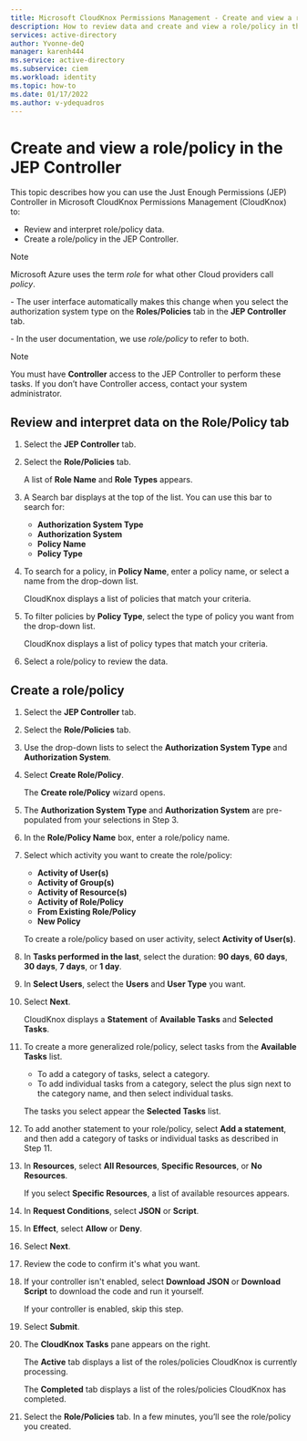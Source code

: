 ```yaml
---
title: Microsoft CloudKnox Permissions Management - Create and view a role/policy in the Just Enough Permissions (JEP) Controller 
description: How to review data and create and view a role/policy in the Just Enough Permissions (JEP) Controller.
services: active-directory
author: Yvonne-deQ
manager: karenh444
ms.service: active-directory
ms.subservice: ciem
ms.workload: identity
ms.topic: how-to
ms.date: 01/17/2022
ms.author: v-ydequadros
---
```


# Create and view a role/policy in the JEP Controller

This topic describes how you can use the Just Enough Permissions (JEP) Controller in Microsoft CloudKnox Permissions Management (CloudKnox) to:
- Review and interpret role/policy data.
- Create a role/policy in the  JEP Controller.

> [!NOTE]
> Microsoft Azure uses the term *role* for what other Cloud providers call *policy*. </p>- The user interface automatically makes this change when you select the authorization system type on the **Roles/Policies** tab in the **JEP Controller** tab. </p>- In the user documentation, we use *role/policy* to refer to both.

> [!NOTE]
> You must have **Controller** access to the JEP Controller to perform these tasks. If you don’t have Controller access, contact your system administrator.

## Review and interpret data on the Role/Policy tab

1. Select the **JEP Controller** tab.
2. Select the **Role/Policies** tab.

    A list of **Role Name** and **Role Types** appears.
3. A Search bar displays at the top of the list. You can use this bar to search for: 
    - **Authorization System Type**
    - **Authorization System**
    - **Policy Name**
    - **Policy Type**
4. To search for a policy, in **Policy Name**, enter a policy name, or select a name from the drop-down list.

    CloudKnox displays a list of policies that match your criteria.
5. To filter policies by **Policy Type**, select the type of policy you want from the drop-down list.

    CloudKnox displays a list of policy types that match your criteria.
6. Select a role/policy to review the data.

## Create a role/policy

1. Select the **JEP Controller** tab.
2. Select the **Role/Policies** tab.
3. Use the drop-down lists to select the **Authorization System Type** and **Authorization System**.
4. Select **Create Role/Policy**.

    The **Create role/Policy** wizard opens.
5. The **Authorization System Type** and **Authorization System** are pre-populated from your selections in Step 3.
6. In the **Role/Policy Name** box, enter a role/policy name.
7. Select which activity you want to create the role/policy:
    - **Activity of User(s)**
    - **Activity of Group(s)**
    - **Activity of Resource(s)**
    - **Activity of Role/Policy**
    - **From Existing Role/Policy**
    - **New Policy**

    To create a role/policy based on user activity, select **Activity of User(s)**.
8. In **Tasks performed in the last**, select the duration: **90 days**, **60 days**, **30 days**, **7 days**, or **1 day**.
9. In **Select Users**, select the **Users** and **User Type** you want.
10. Select **Next**.

    CloudKnox displays a **Statement** of **Available Tasks** and **Selected Tasks**.  
11. To create a more generalized role/policy, select tasks from the **Available Tasks** list.
    - To add a category of tasks, select a category.
    - To add individual tasks from a category, select the plus sign next to the category name, and then select individual tasks.

    The tasks you select appear the **Selected Tasks** list.
12. To add another statement to your role/policy, select **Add a statement**, and then add a category of tasks or individual tasks as described in Step 11.
13. In **Resources**, select **All Resources**, **Specific Resources**, or **No Resources**.

    If you select **Specific Resources**, a list of available resources appears.
14. In **Request Conditions**, select **JSON** or **Script**.
15. In **Effect**, select **Allow** or **Deny**.
16. Select **Next**.
17. Review the code to confirm it's what you want.
18. If your controller isn't enabled, select **Download JSON** or **Download Script** to download the code and run it yourself.

    If your controller is enabled, skip this step.
19. Select **Submit**.
20. The **CloudKnox Tasks** pane appears on the right.

    The **Active** tab displays a list of the roles/policies CloudKnox is currently processing.

    The **Completed** tab displays a list of the roles/policies CloudKnox has completed.
21. Select the **Role/Policies** tab. In a few minutes, you’ll see the role/policy you created.



<!---## Next steps--->
